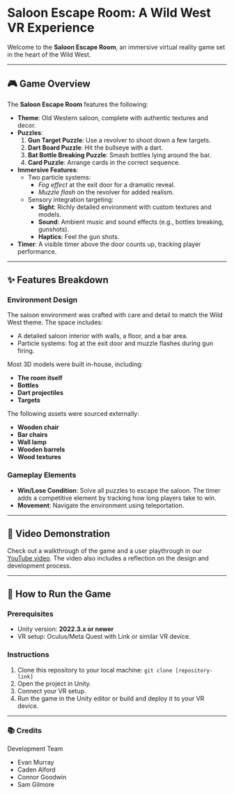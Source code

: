 # Saloon Escape Room: A Wild West VR Experience

Welcome to the **Saloon Escape Room**, an immersive virtual reality game set in the heart of the Wild West. 

---

## 🎮 Game Overview

The **Saloon Escape Room** features the following:

- **Theme**: Old Western saloon, complete with authentic textures and decor.
- **Puzzles**:
  1. **Gun Target Puzzle**: Use a revolver to shoot down a few targets.
  2. **Dart Board Puzzle**: Hit the bullseye with a dart.
  3. **Bat Bottle Breaking Puzzle**: Smash bottles lying around the bar.
  4. **Card Puzzle**: Arrange cards in the correct sequence.
- **Immersive Features**:
  - Two particle systems:
    - *Fog effect* at the exit door for a dramatic reveal.
    - *Muzzle flash* on the revolver for added realism.
  - Sensory integration targeting:
    - **Sight**: Richly detailed environment with custom textures and models.
    - **Sound**: Ambient music and sound effects (e.g., bottles breaking, gunshots).
    - **Haptics**: Feel the gun shots.
- **Timer**: A visible timer above the door counts up, tracking player performance.

---

## ✨ Features Breakdown

### **Environment Design**
The saloon environment was crafted with care and detail to match the Wild West theme. The space includes:

- A detailed saloon interior with walls, a floor, and a bar area.
- Particle systems: fog at the exit door and muzzle flashes during gun firing.

Most 3D models were built in-house, including:
- **The room itself**
- **Bottles**
- **Dart projectiles**
- **Targets**

The following assets were sourced externally:
- **Wooden chair**
- **Bar chairs**
- **Wall lamp**
- **Wooden barrels**
- **Wood textures**

### **Gameplay Elements**
- **Win/Lose Condition**: Solve all puzzles to escape the saloon. The timer adds a competitive element by tracking how long players take to win.
- **Movement**: Navigate the environment using teleportation.

---

## 🎥 Video Demonstration

Check out a walkthrough of the game and a user playthrough in our [YouTube video](https://www.youtube.com/watch?v=04OmkBxiaVE). The video also includes a reflection on the design and development process.

---

## 🚀 How to Run the Game

### Prerequisites
- Unity version: **2022.3.x or newer**
- VR setup: Oculus/Meta Quest with Link or similar VR device.

### Instructions
1. Clone this repository to your local machine:
   ```git clone [repository-link]```
2.	Open the project in Unity.
3.	Connect your VR setup.
4.	Run the game in the Unity editor or build and deploy it to your VR device.

---

### 📚 Credits

Development Team

- Evan Murray
- Caden Alford
- Connor Goodwin
- Sam Gilmore
